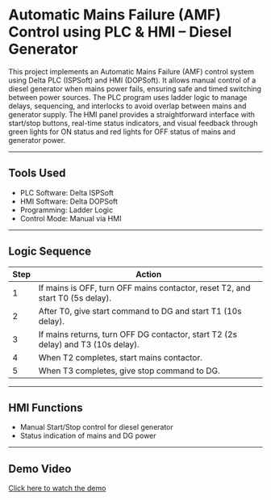# Automatic Mains Failure (AMF) Control using PLC & HMI – Diesel Generator

This project implements an Automatic Mains Failure (AMF) control system using Delta PLC (ISPSoft) and HMI (DOPSoft). It allows manual control of a diesel generator when mains power fails, ensuring safe and timed switching between power sources. The PLC program uses ladder logic to manage delays, sequencing, and interlocks to avoid overlap between mains and generator supply. The HMI panel provides a straightforward interface with start/stop buttons, real-time status indicators, and visual feedback through green lights for ON status and red lights for OFF status of mains and generator power.

---

## Tools Used

- PLC Software: Delta ISPSoft  
- HMI Software: Delta DOPSoft  
- Programming: Ladder Logic  
- Control Mode: Manual via HMI

---

## Logic Sequence

| Step | Action |
|------|--------|
| 1 | If mains is OFF, turn OFF mains contactor, reset T2, and start T0 (5s delay). |
| 2 | After T0, give start command to DG and start T1 (10s delay). |
| 3 | If mains returns, turn OFF DG contactor, start T2 (2s delay) and T3 (10s delay). |
| 4 | When T2 completes, start mains contactor. |
| 5 | When T3 completes, give stop command to DG. |

---

## HMI Functions

- Manual Start/Stop control for diesel generator  
- Status indication of mains and DG power

---

## Demo Video

[Click here to watch the demo](https://your-demo-video-link.com) 
